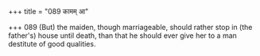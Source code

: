 +++
title = "089 कामम् आ"

+++
089	(But) the maiden, though marriageable, should rather stop in (the father's) house until death, than that he should ever give her to a man destitute of good qualities.